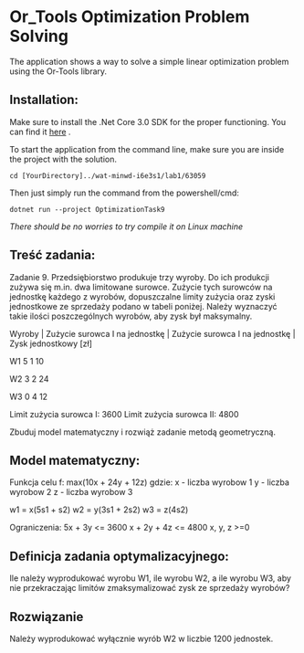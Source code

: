 # Or_Tools Optimization Problem Solving

The application shows a way to solve a simple linear optimization problem using the Or-Tools library.

## Installation:

Make sure to install the .Net Core 3.0 SDK for the proper functioning.
You can find it [here](https://dotnet.microsoft.com/download/dotnet-core/3.0) .

To start the application from the command line, make sure you are inside the project with the solution. 

```
cd [YourDirectory]../wat-minwd-i6e3s1/lab1/63059
```

Then just simply run the command from the powershell/cmd: 
```
dotnet run --project OptimizationTask9
```

*There should be no worries to try compile it on Linux machine*

## Treść zadania: 

Zadanie 9. Przedsiębiorstwo produkuje trzy wyroby. Do ich produkcji zużywa się m.in. dwa limitowane surowce. Zużycie tych surowców na jednostkę każdego z wyrobów, dopuszczalne limity zużycia oraz zyski jednostkowe ze sprzedaży podano w tabeli poniżej. Należy wyznaczyć takie ilości poszczególnych wyrobów, aby zysk był maksymalny.

Wyroby | Zużycie surowca I na jednostkę | Zużycie surowca I na jednostkę | Zysk jednostkowy [zł]

W1 5 1 10

W2 3 2 24

W3 0 4 12

Limit zużycia surowca I: 3600
Limit zużycia surowca II: 4800

Zbuduj model matematyczny i rozwiąż zadanie metodą geometryczną.


## Model matematyczny:
Funkcja celu f: max(10x + 24y + 12z)
gdzie:
x - liczba wyrobow 1
y - liczba wyrobow 2
z - liczba wyrobow 3

w1 = x(5s1 + s2)
w2 = y(3s1 + 2s2)
w3 = z(4s2)
 
Ograniczenia:
5x + 3y <= 3600
x + 2y + 4z <= 4800
x, y, z >=0


## Definicja zadania optymalizacyjnego:
Ile należy wyprodukować wyrobu W1, ile wyrobu W2, a ile wyrobu W3, aby nie przekraczając limitów zmaksymalizować zysk ze sprzedaży wyrobów?

## Rozwiązanie 
Należy wyprodukować wyłącznie wyrób W2 w liczbie 1200 jednostek.